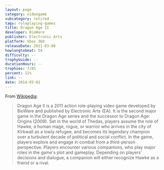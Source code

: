 ```yaml
---
layout: page
category: videogame
subcategory: retired
tags: roleplaying-games
title: Dragon Age II
developer: BioWare
publisher: Electronic Arts
platform: Xbox 360
releaseDate: 2011-03-08
howlongtobeat: 54
difficulty: --
trophyGuide: --
durationHours: --
trophies: 7/65
percent: 11%
link: --
date: 2014-05-01
---
```


From [Wikipedia](https://en.wikipedia.org/wiki/Dragon_Age_II):

> Dragon Age II is a 2011 action role-playing video game developed by BioWare and published by Electronic Arts (EA). It is the second major game in the Dragon Age series and the successor to Dragon Age: Origins (2009). Set in the world of Thedas, players assume the role of Hawke, a human mage, rogue, or warrior who arrives in the city of Kirkwall as a lowly refugee, and becomes its legendary champion over a turbulent decade of political and social conflict. In the game, players explore and engage in combat from a third-person perspective. Players encounter various companions, who play major roles in the game's plot and gameplay. Depending on players' decisions and dialogue, a companion will either recognize Hawke as a friend or a rival.
